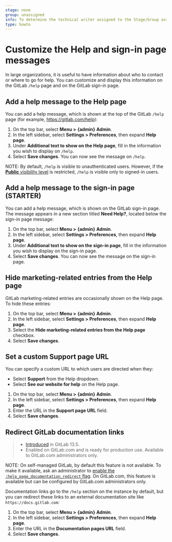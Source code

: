 ```yaml
---
stage: none
group: unassigned
info: To determine the technical writer assigned to the Stage/Group associated with this page, see https://about.gitlab.com/handbook/engineering/ux/technical-writing/#assignments
type: howto
---
```


# Customize the Help and sign-in page messages

In large organizations, it is useful to have information about who to contact or where
to go for help. You can customize and display this information on the GitLab `/help` page and on
the GitLab sign-in page.

## Add a help message to the Help page

You can add a help message, which is shown at the top of the GitLab `/help` page (for example,
<https://gitlab.com/help>):

1. On the top bar, select **Menu >** **{admin}** **Admin**.
1. In the left sidebar, select **Settings > Preferences**, then expand **Help page**.
1. Under **Additional text to show on the Help page**, fill in the information you wish to display on `/help`.
1. Select **Save changes**. You can now see the message on `/help`.

NOTE:
By default, `/help` is visible to unauthenticated users. However, if the
[**Public** visibility level](visibility_and_access_controls.md#restricted-visibility-levels)
is restricted, `/help` is visible only to signed-in users.

## Add a help message to the sign-in page **(STARTER)**

You can add a help message, which is shown on the GitLab sign-in page. The message appears in a new
section titled **Need Help?**, located below the sign-in page message:

1. On the top bar, select **Menu >** **{admin}** **Admin**.
1. In the left sidebar, select **Settings > Preferences**, then expand **Help page**.
1. Under **Additional text to show on the sign-in page**, fill in the information you wish to
   display on the sign-in page.
1. Select **Save changes**. You can now see the message on the sign-in page.

## Hide marketing-related entries from the Help page

GitLab marketing-related entries are occasionally shown on the Help page. To hide these entries:

1. On the top bar, select **Menu >** **{admin}** **Admin**.
1. In the left sidebar, select **Settings > Preferences**, then expand **Help page**.
1. Select the **Hide marketing-related entries from the Help page** checkbox.
1. Select **Save changes**.

## Set a custom Support page URL

You can specify a custom URL to which users are directed when they:

- Select **Support** from the Help dropdown.
- Select **See our website for help** on the Help page.

1. On the top bar, select **Menu >** **{admin}** **Admin**.
1. In the left sidebar, select **Settings > Preferences**, then expand **Help page**.
1. Enter the URL in the **Support page URL** field.
1. Select **Save changes**.

## Redirect GitLab documentation links

> - [Introduced](https://gitlab.com/gitlab-org/gitlab/-/merge_requests/43157) in GitLab 13.5.
> - Enabled on GitLab.com and is ready for production use. Available to GitLab.com administrators only.

NOTE:
On self-managed GitLab, by default this feature is not available. To make it available, ask an administrator to
[enable the `:help_page_documentation_redirect` flag](../../../administration/feature_flags.md).
On GitLab.com, this feature is available but can be configured by GitLab.com administrators only.

Documentation links go to the `/help` section on the instance by default, but you can
redirect these links to an external documentation site like `https://docs.gitlab.com`:

1. On the top bar, select **Menu >** **{admin}** **Admin**.
1. In the left sidebar, select **Settings > Preferences**, then expand **Help page**.
1. Enter the URL in the **Documentation pages URL** field.
1. Select **Save changes**.

<!-- ## Troubleshooting

Include any troubleshooting steps that you can foresee. If you know beforehand what issues
one might have when setting this up, or when something is changed, or on upgrading, it's
important to describe those, too. Think of things that may go wrong and include them here.
This is important to minimize requests for support, and to avoid doc comments with
questions that you know someone might ask.

Each scenario can be a third-level heading, e.g. `### Getting error message X`.
If you have none to add when creating a doc, leave this section in place
but commented out to help encourage others to add to it in the future. -->
